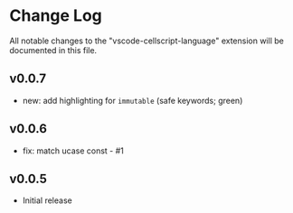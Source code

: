 # Change Log

All notable changes to the "vscode-cellscript-language" extension will be documented in this file.

## v0.0.7

- new: add highlighting for `immutable` (safe keywords; green)

## v0.0.6

- fix: match ucase const - #1

## v0.0.5

- Initial release
